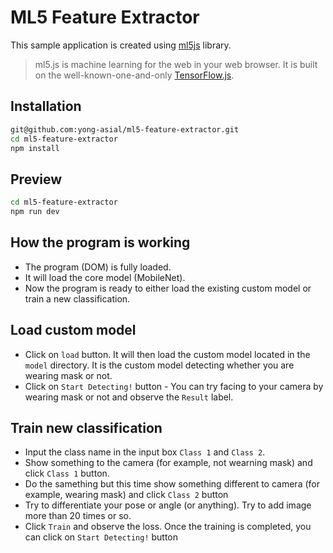 # ML5 Feature Extractor

This sample application is created using [ml5js](https://ml5js.org/) library.

> ml5.js is machine learning for the web in your web browser. It is built on the well-known-one-and-only [TensorFlow.js](https://www.tensorflow.org/js).

## Installation

```bash
git@github.com:yong-asial/ml5-feature-extractor.git
cd ml5-feature-extractor
npm install
```

## Preview

```bash
cd ml5-feature-extractor
npm run dev
```

## How the program is working

- The program (DOM) is fully loaded.
- It will load the core model (MobileNet).
- Now the program is ready to either load the existing custom model or train a new classification.

## Load custom model

- Click on `load` button. It will then load the custom model located in the `model` directory. It is the custom model detecting whether you are wearing mask or not.
- Click on `Start Detecting!` button - You can try facing to your camera by wearing mask or not and observe the `Result` label.

## Train new classification

- Input the class name in the input box `Class 1` and `Class 2`.
- Show something to the camera (for example, not wearning mask) and click `Class 1` button.
- Do the samething but this time show something different to camera (for example, wearing mask) and click `Class 2` button
- Try to differentiate your pose or angle (or anything). Try to add image more than 20 times or so.
- Click `Train` and observe the loss. Once the training is completed, you can click on `Start Detecting!` button
